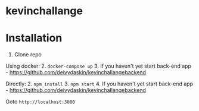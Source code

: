 # kevinchallange

# Installation

1. Clone repo

Using docker: 2. `docker-compose up` 3. If you haven't yet start back-end app - https://github.com/deivydaskin/kevinchallangebackend

Directly: 2. `npm install` 3. `npm start` 4. If you haven't yet start back-end app - https://github.com/deivydaskin/kevinchallangebackend

Goto `http://localhost:3000`
